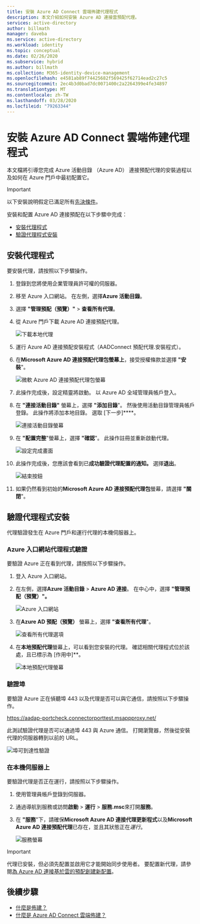 ```yaml
---
title: 安裝 Azure AD Connect 雲端佈建代理程式
description: 本文介紹如何安裝 Azure AD 連接雲預配代理。
services: active-directory
author: billmath
manager: daveba
ms.service: active-directory
ms.workload: identity
ms.topic: conceptual
ms.date: 02/26/2020
ms.subservice: hybrid
ms.author: billmath
ms.collection: M365-identity-device-management
ms.openlocfilehash: e4581ab89f74425682f569425f62714ead2c27c5
ms.sourcegitcommit: 2ec4b3d0bad7dc0071400c2a2264399e4fe34897
ms.translationtype: MT
ms.contentlocale: zh-TW
ms.lasthandoff: 03/28/2020
ms.locfileid: "79263344"
---
```

# <a name="install-the-azure-ad-connect-cloud-provisioning-agent"></a>安裝 Azure AD Connect 雲端佈建代理程式
本文檔將引導您完成 Azure 活動目錄 （Azure AD） 連接預配代理的安裝過程以及如何在 Azure 門戶中最初配置它。

>[!IMPORTANT]
>以下安裝說明假定已滿足所有[先決條件](how-to-prerequisites.md)。

安裝和配置 Azure AD 連接預配在以下步驟中完成：
    
- [安裝代理程式](#install-the-agent)
- [驗證代理程式安裝](#verify-agent-installation)


## <a name="install-the-agent"></a>安裝代理程式
要安裝代理，請按照以下步驟操作。

1. 登錄到您將使用企業管理員許可權的伺服器。
1. 移至 Azure 入口網站。 在左側，選擇**Azure 活動目錄**。
1. 選擇 **"管理預配（預覽）"** > **查看所有代理**。
1. 從 Azure 門戶下載 Azure AD 連接預配代理。

   ![下載本地代理](media/how-to-install/install9.png)</br>
1. 運行 Azure AD 連接預配安裝程式（AADConnect 預配代理.安裝程式）。
1. 在**Microsoft Azure AD 連接預配代理包螢幕上**，接受授權條款並選擇 **"安裝**"。

   ![微軟 Azure AD 連接預配代理包螢幕](media/how-to-install/install1.png)</br>

1. 此操作完成後，設定精靈將啟動。 以 Azure AD 全域管理員帳戶登入。
1. 在 **"連接活動目錄"** 螢幕上，選擇 **"添加目錄**"。 然後使用活動目錄管理員帳戶登錄。 此操作將添加本地目錄。 選取 [下一步]****。

   ![連接活動目錄螢幕](media/how-to-install/install3.png)</br>

1. 在 **"配置完整**"螢幕上，選擇 **"確認**"。 此操作註冊並重新啟動代理。

   ![設定完成畫面](media/how-to-install/install4.png)</br>

1. 此操作完成後，您應該會看到已**成功驗證代理配置的通知。** 選擇**退出**。

   ![結束按鈕](media/how-to-install/install5.png)</br>
1. 如果仍然看到初始的**Microsoft Azure AD 連接預配代理包**螢幕，請選擇 **"關閉**"。

## <a name="verify-agent-installation"></a>驗證代理程式安裝
代理驗證發生在 Azure 門戶和運行代理的本機伺服器上。

### <a name="azure-portal-agent-verification"></a>Azure 入口網站代理程式驗證
要驗證 Azure 正在看到代理，請按照以下步驟操作。

1. 登入 Azure 入口網站。
1. 在左側，選擇**Azure 活動目錄** > **Azure AD 連接**。 在中心中，選擇 **"管理預配（預覽）"。**

   ![Azure 入口網站](media/how-to-install/install6.png)</br>

1.  在**Azure AD 預配（預覽）** 螢幕上，選擇 **"查看所有代理**"。

    ![查看所有代理選項](media/how-to-install/install7.png)</br>
 
1. 在**本地預配代理**螢幕上，可以看到您安裝的代理。 確認相關代理程式位於該處，且已標示為 [作用中]**。

   ![本地預配代理螢幕](media/how-to-install/verify1.png)</br>

### <a name="verify-the-port"></a>驗證埠
要驗證 Azure 正在偵聽埠 443 以及代理是否可以與它通信，請按照以下步驟操作。

https://aadap-portcheck.connectorporttest.msappproxy.net/ 

此測試驗證代理是否可以通過埠 443 與 Azure 通信。 打開瀏覽器，然後從安裝代理的伺服器轉到以前的 URL。

![埠可到達性驗證](media/how-to-install/verify2.png)

### <a name="on-the-local-server"></a>在本機伺服器上
要驗證代理是否正在運行，請按照以下步驟操作。

1.  使用管理員帳戶登錄到伺服器。
1.  通過導航到服務或訪問**啟動** > **運行** > **服務.msc**來打開**服務**。
1.  在 **"服務**"下，請確保**Microsoft Azure AD 連接代理更新程式**以及**Microsoft Azure AD 連接預配代理**已存在，並且其狀態正在*運行*。

    ![服務螢幕](media/how-to-troubleshoot/troubleshoot1.png)

>[!IMPORTANT]
>代理已安裝，但必須先配置並啟用它才能開始同步使用者。 要配置新代理，請參閱[為 Azure AD 連接基於雲的預配創建新配置](how-to-configure.md)。



## <a name="next-steps"></a>後續步驟 

- [什麼是佈建？](what-is-provisioning.md)
- [什麼是 Azure AD Connect 雲端佈建？](what-is-cloud-provisioning.md)
 
